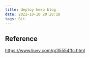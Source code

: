 ```yaml
---
title: deploy hexo blog
date: 2021-10-10 20:28:18
tags: Git
---
```


## Reference
https://www.liuvv.com/p/35554ffc.html
